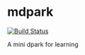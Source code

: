 mdpark
======

[![Build Status](https://travis-ci.org/zzl0/mdpark.svg?branch=master)](https://travis-ci.org/zzl0/mdpark)

A mini dpark for learning
